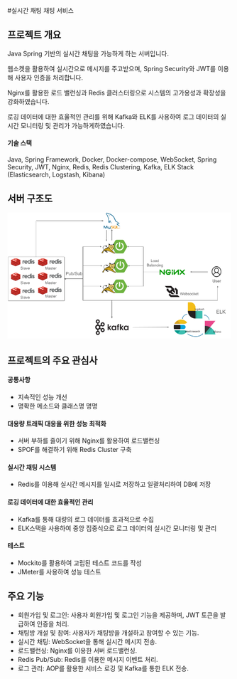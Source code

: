 #실시간 채팅 채팅 서비스

## 프로젝트 개요
Java Spring 기반의 실시간 채팅을 가능하게 하는 서버입니다.

웹소켓을 활용하여 실시간으로 메시지를 주고받으며, Spring Security와 JWT를 이용해 사용자 인증을 처리합니다. 

Nginx를 활용한 로드 밸런싱과 Redis 클러스터링으로 시스템의 고가용성과 확장성을 강화하였습니다.

로깅 데이터에 대한 효율적인 관리를 위해 Kafka와 ELK를 사용하여 로그 데이터의 실시간 모니터링 및 관리가 가능하게하였습니다.


#### 기술 스택
Java, Spring Framework, Docker, Docker-compose, WebSocket, Spring Security, JWT, Nginx, Redis, Redis Clustering, Kafka, ELK Stack (Elasticsearch, Logstash, Kibana)

## 서버 구조도

![diagram](doc/img/structure_diagram.png)

## 프로젝트의 주요 관심사
#### 공통사항
- 지속적인 성능 개선
- 명확한 메소드와 클래스명 명명

#### 대용량 트래픽 대응을 위한 성능 최적화
- 서버 부하를 줄이기 위해 Nginx를 활용하여 로드밸런싱
- SPOF를 해결하기 위해 Redis Cluster 구축

#### 실시간 채팅 시스템
- Redis를 이용해 실시간 메시지를 일시로 저장하고 일괄처리하여 DB에 저장

#### 로깅 데이터에 대한 효율적인 관리
- Kafka를 통해 대량의 로그 데이터를 효과적으로 수집
- ELK스택을 사용하여 중앙 집중식으로 로그 데이터의 실시간 모니터링 및 관리

#### 테스트
- Mockito를 활용하여 고립된 테스트 코드를 작성
- JMeter를 사용하여 성능 테스트

## 주요 기능
- 회원가입 및 로그인: 사용자 회원가입 및 로그인 기능을 제공하며, JWT 토큰을 발급하여 인증을 처리.
- 채팅방 개설 및 참여: 사용자가 채팅방을 개설하고 참여할 수 있는 기능.
- 실시간 채팅: WebSocket을 통해 실시간 메시지 전송.
- 로드밸런싱: Nginx를 이용한 서버 로드밸런싱.
- Redis Pub/Sub: Redis를 이용한 메시지 이벤트 처리.
- 로그 관리: AOP를 활용한 서비스 로깅 및 Kafka를 통한 ELK 전송.